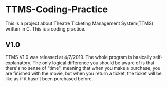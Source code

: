 # TTMS-Coding-Practice
This is a project about Theatre Ticketing Management System(TTMS) written in C. This is a coding practice.

## V1.0

TTMS V1.0 was released at 4/7/2019. The whole program is basically self-explanatory. The only logical difference you should be aware of is that there's no sense of "time", meaning that when you make a purchase, you are finished with the movie, but when you return a ticket, the ticket will be like as if it hasn't been purchased before.
